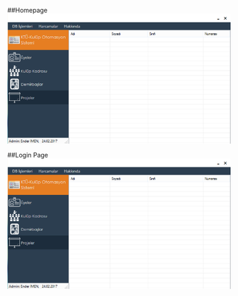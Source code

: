 ##Homepage
![Homepage](https://github.com/enderimen/Club-Automation-System/blob/master/MetroUI/bin/Untitled.png)

##Login Page
![loginpage](https://github.com/enderimen/Club-Automation-System/blob/master/MetroUI/bin/Untitled.png)
